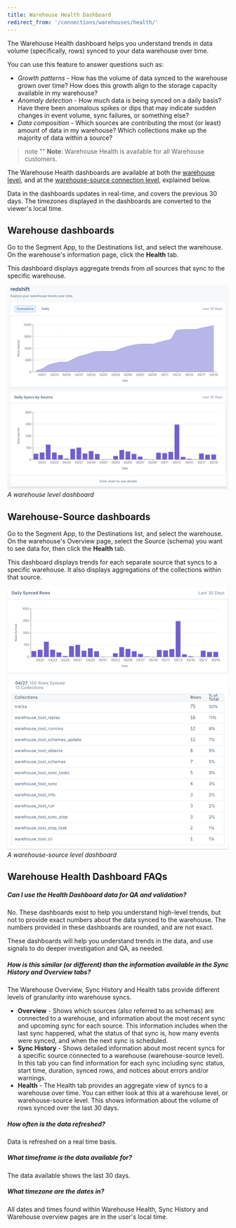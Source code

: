 ```yaml
---
title: Warehouse Health Dashboard
redirect_from: '/connections/warehouses/health/'
---
```


The Warehouse Health dashboard helps you understand trends in data volume (specifically, rows) synced to your data warehouse over time.

You can use this feature to answer questions such as:

- *Growth patterns* - How has the volume of data synced to the warehouse grown over time? How does this growth align to the storage capacity available in my warehouse?
- *Anomaly detection* - How much data is being synced on a daily basis? Have there been anomalous spikes or dips that may indicate sudden changes in event volume, sync failures, or something else?
- *Data composition* - Which sources are contributing the most (or least) amount of data in my warehouse? Which collections make up the majority of data within a source?

> note ""
> **Note**: Warehouse Health is available for all Warehouse customers.


The Warehouse Health dashboards are available at both the [warehouse level](#warehouse-dashboards), and at the [warehouse-source connection level](#warehouse-source-dashboards), explained below.

Data in the dashboards updates in real-time, and covers the previous 30 days. The timezones displayed in the dashboards are converted to the viewer's local time.


## Warehouse dashboards

Go to the Segment App, to the Destinations list, and select the warehouse. On the warehouse's information page, click the **Health** tab.

This dashboard displays aggregate trends from _all_ sources that sync to the specific warehouse.

![](images/wh-health-warehouse.png)
_A warehouse level dashboard_

## Warehouse-Source dashboards

Go to the Segment App, to the Destinations list, and select the warehouse. On the warehouse's Overview page, select the Source (schema) you want to see data for, then click the **Health** tab.

This dashboard displays trends for each separate source that syncs to a specific warehouse. It also displays aggregations of the collections within that source.

![](images/wh-health-warehouse-source.png)
_A warehouse-source level dashboard_

## Warehouse Health Dashboard FAQs

##### Can I use the Health Dashboard data for QA and validation?

No. These dashboards exist to help you understand high-level trends, but not to provide exact numbers about the data synced to the warehouse. The numbers provided in these dashboards are rounded, and are not exact.

These dashboards will help you understand trends in the data, and use signals to do deeper investigation and QA, as needed.

##### How is this similar (or different) than the information available in the Sync History and Overview tabs?

The Warehouse Overview, Sync History and Health tabs provide different levels of granularity into warehouse syncs.

- **Overview** - Shows which sources (also referred to as schemas) are connected to a warehouse, and information about the most recent sync and upcoming sync for each source. This information includes when the last sync happened, what the status of that sync is, how many events were synced, and when the next sync is scheduled.
- **Sync History** - Shows detailed information about most recent syncs for a specific source connected to a warehouse (warehouse-source level). In this tab you can find information for each sync including sync status, start time, duration, synced rows, and notices about errors and/or warnings.
- **Health** - The Health tab provides an aggregate view of syncs to a warehouse over time. You can either look at this at a warehouse level, or warehouse-source level. This shows information about the volume of rows synced over the last 30 days.

##### How often is the data refreshed?

Data is refreshed on a real time basis.

##### What timeframe is the data available for?

The data available shows the last 30 days.

##### What timezone are the dates in?

All dates and times found within Warehouse Health, Sync History and Warehouse overview pages are in the user's local time.
